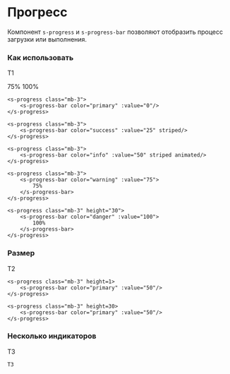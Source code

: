 # Прогресс

Компонент `s-progress` и `s-progress-bar` позволяют отобразить процесс загрузки или выполнения. 

### Как использовать
Т1

<s-progress class="mb-3">
    <s-progress-bar color="primary" :value="0"/>
</s-progress>

<s-progress class="mb-3">
    <s-progress-bar color="success" :value="25" striped/>
</s-progress>

<s-progress class="mb-3">
    <s-progress-bar color="info" :value="50" striped animated/>
</s-progress>

<s-progress class="mb-3">
    <s-progress-bar color="warning" :value="75">
        75%
    </s-progress-bar>
</s-progress>

<s-progress class="mb-3">
    <s-progress-bar color="danger" :value="100">
        100%
    </s-progress-bar>
</s-progress>


``` vue
<s-progress class="mb-3">
    <s-progress-bar color="primary" :value="0"/>
</s-progress>

<s-progress class="mb-3">
    <s-progress-bar color="success" :value="25" striped/>
</s-progress>

<s-progress class="mb-3">
    <s-progress-bar color="info" :value="50" striped animated/>
</s-progress>

<s-progress class="mb-3">
    <s-progress-bar color="warning" :value="75">
        75%
    </s-progress-bar>
</s-progress>

<s-progress class="mb-3" height="30">
    <s-progress-bar color="danger" :value="100">
        100%
    </s-progress-bar>
</s-progress>
```

### Размер
Т2

<s-progress class="mb-3" :height="1">
    <s-progress-bar color="primary" :value="50"/>
</s-progress>

<s-progress class="mb-3" :height="30">
    <s-progress-bar color="primary" :value="50"/>
</s-progress>

``` vue
<s-progress class="mb-3" height=1>
    <s-progress-bar color="primary" :value="50"/>
</s-progress>

<s-progress class="mb-3" height=30>
    <s-progress-bar color="primary" :value="50"/>
</s-progress>
```

###  Несколько индикаторов
Т3

<s-progress class="mb-3">
    <s-progress-bar color="primary" :value="15"/>
    <s-progress-bar color="success" :value="30"/>
    <s-progress-bar color="info" :value="20"/>
</s-progress>

``` vue
Т3
```
